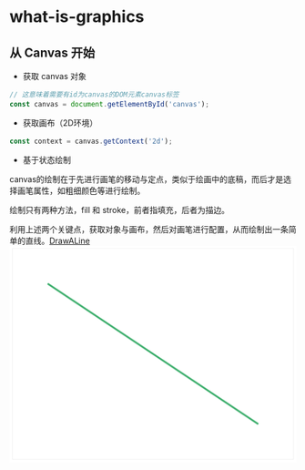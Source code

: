 # what-is-graphics

## 从 Canvas 开始

- 获取 canvas 对象

```javascript
// 这意味着需要有id为canvas的DOM元素canvas标签
const canvas = document.getElementById('canvas');
```

- 获取画布（2D环境）

```javascript
const context = canvas.getContext('2d');
```

- 基于状态绘制

canvas的绘制在于先进行画笔的移动与定点，类似于绘画中的底稿，而后才是选择画笔属性，如粗细颜色等进行绘制。

绘制只有两种方法，fill 和 stroke，前者指填充，后者为描边。

利用上述两个关键点，获取对象与画布，然后对画笔进行配置，从而绘制出一条简单的直线。[DrawALine](/canvas/drawALine.html)
![drawALine](/assets/canvas_draw_a_line.png)
